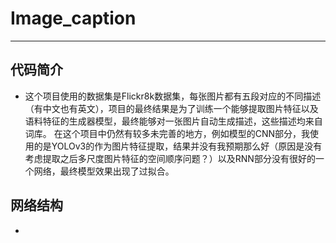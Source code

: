 # Image_caption
***
## 代码简介
* 这个项目使用的数据集是Flickr8k数据集，每张图片都有五段对应的不同描述（有中文也有英文），项目的最终结果是为了训练一个能够提取图片特征以及语料特征的生成器模型，最终能够对一张图片自动生成描述，这些描述均来自词库。
  在这个项目中仍然有较多未完善的地方，例如模型的CNN部分，我使用的是YOLOv3的作为图片特征提取，结果并没有我预期那么好（原因是没有考虑提取之后多尺度图片特征的空间顺序问题？）以及RNN部分没有很好的一个网络，最终模型效果出现了过拟合。
## 网络结构
* 
